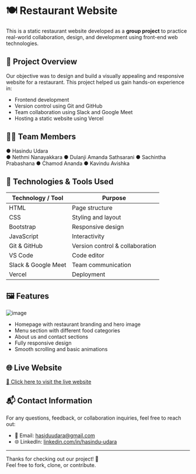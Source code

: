 # 🍽️ Restaurant Website

This is a static restaurant website developed as a **group project** to practice real-world collaboration, design, and development using front-end web technologies.

## 📌 Project Overview

Our objective was to design and build a visually appealing and responsive website for a restaurant. This project helped us gain hands-on experience in:

- Frontend development
- Version control using Git and GitHub
- Team collaboration using Slack and Google Meet
- Hosting a static website using Vercel

## 🧑‍💻 Team Members

● Hasindu Udara  
● Nethmi Nanayakkara
● Dulanji Amanda Sathsarani
● Sachintha Prabashana
● Chamod Ananda
● Kavindu Avishka

## 🚀 Technologies & Tools Used

| Technology / Tool      | Purpose                        |
|------------------------|--------------------------------|
| HTML                   | Page structure                 |
| CSS                    | Styling and layout             |
| Bootstrap              | Responsive design              |
| JavaScript             | Interactivity                  |
| Git & GitHub           | Version control & collaboration|
| VS Code                | Code editor                    |
| Slack & Google Meet    | Team communication             |
| Vercel                 | Deployment                     |

## 🖼️ Features

![image](https://github.com/user-attachments/assets/794a9a26-7f53-46a2-bffe-688c63aab329)


- Homepage with restaurant branding and hero image  
- Menu section with different food categories  
- About us and contact sections  
- Fully responsive design  
- Smooth scrolling and basic animations  

## 🌐 Live Website

[🔗 Click here to visit the live website](https://group-project-1-restaurant-website.vercel.app/)  

## 📬 Contact Information

For any questions, feedback, or collaboration inquiries, feel free to reach out:

- 📧 Email: hasiduudara@gmail.com  
- 🌐 LinkedIn: [linkedin.com/in/hasindu-udara](https://www.linkedin.com/in/hasindu-udara/) 

------------

Thanks for checking out our project! 🙌  
Feel free to fork, clone, or contribute.
